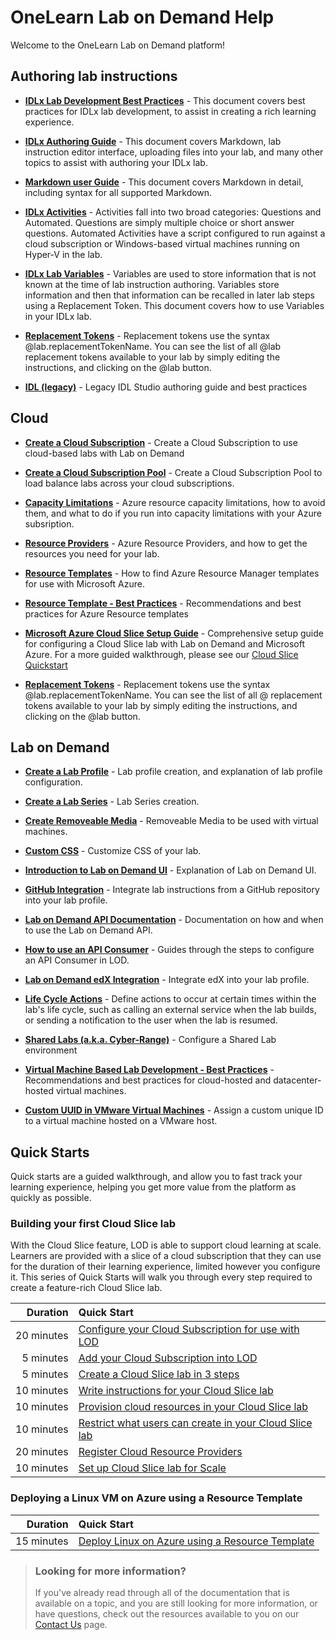 # OneLearn Lab on Demand Help

Welcome to the OneLearn Lab on Demand platform!

## Authoring lab instructions

- [**IDLx Lab Development Best Practices**](/lod/idlx-development-best-practices.md) - This document covers best practices for IDLx lab development, to assist in creating a rich learning experience.

- [**IDLx Authoring Guide**](/guides/idl2/idlv2-authoring-guide-and-best-practice.md) - This document covers Markdown, lab instruction editor interface, uploading files into your lab, and many other topics to assist with authoring your IDLx lab.

- [**Markdown user Guide**](/guides/idl2/markdown-user-guide.md) - This document covers Markdown in detail, including syntax for all supported Markdown.

- [**IDLx Activities**](/lod/activities.md) - Activities fall into two broad categories: Questions and Automated. Questions are simply multiple choice or short answer questions. Automated Activities have a script configured to run against a cloud subscription or Windows-based virtual machines running on Hyper-V in the lab.

- [**IDLx Lab Variables**](/lod/variables.md) - Variables are used to store information that is not known at the time of lab instruction authoring. Variables store information and then that information can be recalled in later lab steps using a Replacement Token. This document covers how to use Variables in your IDLx lab.

- [**Replacement Tokens**](/lod/feature-focus/cloud-resource-templates/replacement-tokens.md) - Replacement tokens use the syntax &commat;lab.replacementTokenName. You can see the list of all &commat;lab replacement tokens available to your lab by simply editing the instructions, and clicking on the &commat;lab button.

- [**IDL (legacy)**](/guides/idl/idlv3.md) - Legacy IDL Studio authoring guide and best practices

## Cloud

* [**Create a Cloud Subscription**](/lod/create-cloud-subscription.md) - Create a Cloud Subscription to use cloud-based labs with Lab on Demand

* [**Create a Cloud Subscription Pool**](/lod/create-cloud-subscription-pool.md) - Create a Cloud Subscription Pool to load balance labs across your cloud subscriptions.

* [**Capacity Limitations**](/guides/cloud-slice/microsoft-azure/azure-capacity-limitations.md) - Azure resource capacity limitations, how to avoid them, and what to do if you run into capacity limitations with your Azure subsription.

* [**Resource Providers**](/guides/cloud-slice/microsoft-azure/azure-resource-providers.md) - Azure Resource Providers, and how to get the resources you need for your lab.

* [**Resource Templates**](/guides/cloud-slice/microsoft-azure/cloud-slice-find-resource-templates.md) - How to find Azure Resource Manager templates for use with Microsoft Azure.

* [**Resource Template - Best Practices**](/lod/feature-focus/cloud-resource-templates/recommendations-and-best-practices.md) - Recommendations and best practices for Azure Resource templates

* [**Microsoft Azure Cloud Slice Setup Guide**](/guides/cloud-slice/cloud-slice.md) - Comprehensive setup guide for configuring a Cloud Slice lab with Lab on Demand and Microsoft Azure. For a more guided walkthrough, please see our [Cloud Slice Quickstart](#building-your-first-cloud-slice-lab)

* [**Replacement Tokens**](/lod/feature-focus/cloud-resource-templates/replacement-tokens.md) - Replacement tokens use the syntax &commat;lab.replacementTokenName. You can see the list of all &commat; replacement tokens available to your lab by simply editing the instructions, and clicking on the &commat;lab button.

## Lab on Demand

* [**Create a Lab Profile**](/lod/feature-focus/lab-profiles/create.md) - Lab profile creation, and explanation of lab profile configuration.

* [**Create a Lab Series**](/lod/create-lab-series.md) - Lab Series creation.

* [**Create Removeable Media**](/lod/create-removeable-media.md) - Removeable Media to be used with virtual machines.

* [**Custom CSS**](/lod/feature-focus/lab-profiles/custom-css.md) - Customize CSS of your lab.

* [**Introduction to Lab on Demand UI**](/lod/feature-focus/lod-experience.md) - Explanation of Lab on Demand UI.

* [**GitHub Integration**](/guides/github-integration/github-integration.md) - Integrate lab instructions from a GitHub repository into your lab profile.

* [**Lab on Demand API Documentation**](/lod/lod-api/lod-api-main.md) - Documentation on how and when to use the Lab on Demand API.

* [**How to use an API Consumer**](/lod/how-to-use-api-consumer.md) - Guides through the steps to configure an API Consumer in LOD.

* [**Lab on Demand edX Integration**](/guides/lti/lod-lti.md) - Integrate edX into your lab profile. 

* [**Life Cycle Actions**](guides/lca/life-cycle-actions-guide.md) - Define actions to occur at certain times within the lab's life cycle, such as calling an external service when the lab builds, or sending a notification to the user when the lab is resumed. 

<!--
* [**Performance Based Testing (PBT)**](guides/pbt/lodpbtguide.md) - Configure Performance Based Testing on your lab profile.
-->

* [**Shared Labs (a.k.a. Cyber-Range)**](guides/sl/sharedlabs.md) - Configure a Shared Lab environment

* [**Virtual Machine Based Lab Development - Best Practices**](/lod/vm-based-lab-build-best-practices.md) - Recommendations and best practices for cloud-hosted and datacenter-hosted virtual machines.

- [**Custom UUID in VMware Virtual Machines**](lod/uuid.md) - Assign a custom unique ID to a virtual machine hosted on a VMware host.

## Quick Starts

Quick starts are a guided walkthrough, and allow you to fast track your learning experience, helping you get more value from the platform as quickly as possible.

### Building your first Cloud Slice lab

With the Cloud Slice feature, LOD is able to support cloud learning at scale. Learners are provided with a slice of a cloud subscription that they can use for the duration of their learning experience, limited however you configure it. This series of Quick Starts will walk you through every step required to create a feature-rich Cloud Slice lab.

|Duration|Quick Start|
|--:|:--|
|20&nbsp;minutes|[Configure your Cloud Subscription for use with LOD](/lod/quick-starts/cloud-slice/configure-subscription.md)|
|5&nbsp;minutes|[Add your Cloud Subscription into LOD](/lod/quick-starts/cloud-slice/add-subscription-into-lod.md)|
|5&nbsp;minutes|[Create a Cloud Slice lab in 3 steps](/lod/quick-starts/cloud-slice/create.md)|
|10&nbsp;minutes|[Write instructions for your Cloud Slice lab](/lod/quick-starts/cloud-slice/write-instructions.md)|
|10&nbsp;minutes|[Provision cloud resources in your Cloud Slice lab](/lod/quick-starts/cloud-slice/provision-cloud-resources.md)|
|10&nbsp;minutes|[Restrict what users can create in your Cloud Slice lab](/lod/quick-starts/cloud-slice/restriction-policies.md)|
|20&nbsp;minutes|[Register Cloud Resource Providers](/lod/quick-starts/cloud-slice/cloud-resource-providers.md)|
|10&nbsp;minutes|[Set up Cloud Slice lab for Scale](/lod/quick-starts/cloud-slice/scale.md)|

### Deploying a Linux VM on Azure using a Resource Template

|Duration|Quick Start|
|--:|:--|
|15&nbsp;minutes|[Deploy Linux on Azure using a Resource Template](/lod/quick-starts/linux/deploy-linux-template.md)|

> ### Looking for more information?
>
>If you've already read through all of the documentation that is available on a topic, and you are still looking for more information, or have questions, check out the resources available to you on our [Contact Us](/contact-us.md) page.



















<!-- THE BELOW WAS THE LOD LANDING PAGE FOR THE INTEGRATED HELP. IT IS COMMENTED OUT TO RETAIN THE CONTENT.

Welcome to the OneLearn Lab on Demand platform (LOD), &commat;.UserFirstName!

If you're keen on getting started, and want to hit the ground running, have a look at [Quick Starts](#quick-starts).

After you have gone through some of the Quick Starts, or if you simply want to learn more about a specific feature in LOD, [Feature Focus](#feature-focus) will provide you with in-depth information about a feature.

If you've already read through all of the documentation that is available on a topic, and you are still looking for more information, or have questions, check out the resources available to you on our [Contact Us](/contact-us.md) page.

We hope this documentation helps you create awesome labs!

## Lab on Demand
* [Lab on Demand API Documentation](/lod/lod-api/lod-api-main.md)
* [Introduction to the Lab on Demand](/lod/feature-focus/lod-experience.md)

## Quick Starts

Quick Starts allow you to fast track your learning experience, helping you get more value from the platform as quickly as possible.

### Building your first Cloud Slice lab

With the Cloud Slice feature, LOD is able to support cloud learning at scale. Learners are provided with a slice of a cloud subscription that they can use for the duration of their learning experience, limited however you configure it. This series of Quick Starts will walk you through every step required to create a feature-rich Cloud Slice lab.

|Duration|Quick Start|
|--:|:--|
|20&nbsp;minutes|[Configure your Cloud Subscription for use with LOD](/lod/quick-starts/cloud-slice/configure-subscription.md)|
|5&nbsp;minutes|[Add your Cloud Subscription into LOD](/lod/quick-starts/cloud-slice/add-subscription-into-lod.md)|
|5&nbsp;minutes|[Create a Cloud Slice lab in 3 steps](/lod/quick-starts/cloud-slice/create.md)|
|10&nbsp;minutes|[Write instructions for your Cloud Slice lab](/lod/quick-starts/cloud-slice/write-instructions.md)|
|10&nbsp;minutes|[Provision cloud resources in your Cloud Slice lab](/lod/quick-starts/cloud-slice/provision-cloud-resources.md)|
|10&nbsp;minutes|[Restrict what users can create in your Cloud Slice lab](/lod/quick-starts/cloud-slice/restriction-policies.md)|
|20&nbsp;minutes|[Register Cloud Resource Providers](/lod/quick-starts/cloud-slice/cloud-resource-providers.md)|
|10&nbsp;minutes|[Set up Cloud Slice lab for Scale](/lod/quick-starts/cloud-slice/scale.md)|


### Getting Started With Life Cycle Actions

With the Life Cycle Actions feature, LOD is able to execute actions when specific events occur during the lab instance life cycle. Each of these action types will be covered, in this series of Quick Starts. We will discuss how to use each action, and when it is appropriate to use each one. After completing this Quick Start series, you will be able to configure your lab with Life Cycle Actions, to make your more lab a more rich experience for students.

|Duration|Quick Start|
|--:|:--|
|5&nbsp;minutes|[Send a Notification to the user](/lod/quick-starts/life-cycle-actions/send-a-notification-to-user.md)|
|5&nbsp;minutes|[Send E-mail to User](/lod/quick-starts/life-cycle-actions/email-student.md)|
|10&nbsp;minutes|[Execute Subscription Command](/lod/quick-starts/life-cycle-actions/subscription-command.md)|
|10&nbsp;minutes|[Send Web Request](/lod/quick-starts/life-cycle-actions/web-request.md)|
|10&nbsp;minutes|[Execute Machine Command](/lod/quick-starts/life-cycle-actions/machine-command)|



### Deploying a Linux VM on Azure using a Resource Template

|Duration|Quick Start|
|--:|:--|
|15&nbsp;minutes|[Deploy Linux on Azure using a Resource Template](/lod/quick-starts/linux/deploy-linux-template.md)|

## Feature Focus

Feature Focus helps you learn more in-depth about specific features in LOD.

### Lab Profiles

Lab Profiles integrate a set of resources (cloud resources, virtualized resources, websites, videos, images, supplementary documents and/or files) with instructions and configuration options, providing anyone who launches the lab with a rich learning experience. You include an exam if you want to reinforce what people have learned from the lab. They can exist on their own, or be presented as part of a Lab Series. Everything related to how the lab is built and presented is defined in the lab profile.

LOD provides a "blank canvas" approach to the design of a lab profile. This flexibility allows you to build whatever learning experience you want for consumers of your lab.

To learn more about how to do something with Lab Profiles, click an Action link from one of the lists below.

Or, you can learn more about a specific setting in [Lab Profile settings](/lod/feature-focus/lab-profiles/settings.md).

#### Creating a new Lab Profile

|Action|Description|
|--|--|
|[Create a Virtualized lab](/lod/feature-focus/lab-profiles/create.md)||
|[Create a Cloud Slice lab]()||
|[Create a Hybrid lab]()||



Import
Export


CREATE			/LabProfile/Create,https://raw.githubusercontent.com/LearnOnDemandSystems/docs/master/lod/feature-focus/lab-profiles/create.md
DETAILS 		/LabProfile/{labProfileId},
FIND 			/LabProfile,
EDIT			/LabProfile/Edit/{labProfileId},https://raw.githubusercontent.com/LearnOnDemandSystems/docs/master/lod/feature-focus/lab-profiles/edit.md
IMPORT			/LabProfile/ImportContent/{labProfileId},
VIEW STATISTICS	/LabProfile/Statistics/{labProfileId},


* [Create a Lab Profile](/lod/feature-focus/lab-profiles/create.md)
* [Create a Lab Series](/lod/create-lab-series.md)
* [Create Removeable Media](/lod/create-removeable-media.md)


#### Working with Lab Resources

|Action|Description|
|--|--|
|[Add a VM to a Lab Profile](/lod/feature-focus/lab-profiles/create.md)||
|[Add a Cloud Subscription in a Lab Profile](/lod/feature-focus/lab-profiles/find.md)||
????|[Add a URL or file to a Lab Profile](/lod/feature-focus/lab-profiles/edit.md)||


#### Authoring lab instructions

* [IDLx Authoring](/guides/idl2/idlv2-authoring-guide-and-best-practice.md)
* [IDLx Markdown User Guide](/guides/idl2/markdown-user-guide.md)
* [IDLx Activities](/lod/activities.md)
* [IDLx Lab Variables](/lod/variables.md)
* [IDL (legacy) Authoring](/guides/idl/idlv3.md)

#### Going further with Lab Profiles

* [Virtual Machine Based Lab Development - Best Practices](/lod/vm-based-lab-build-best-practices.md)
* [GitHub Integration](/guides/github-integration/github-integration.md)
* [Life Cycle Actions](/guides/lca/life-cycle-actions-guide.md)
* [Performance Based Testing (PBT)](/guides/pbt/lodpbtguide.md)
* [Shared Labs (a.k.a. Cyber-Range)](/guides/sl/sharedlabs.md)
* [Lab on Demand edX Integration](/guides/lti/lod-lti.md)
* [Custom CSS](/lod/feature-focus/lab-profiles/custom-css.md)
* [Setup up a Cloud Slice lab](/guides/cloud-slice/cloud-slice.md)

### Cloud Subscription Pools

* [Create a Cloud Subscription](/lod/create-cloud-subscription.md)
* [Create a Cloud Subscription Pool](/lod/create-cloud-subscription-pool.md)

### Cloud Resource Templates

* [Recommendations and Best Practices](/lod/feature-focus/cloud-resource-templates/recommendations-and-best-practices.md)
* [Replacement Tokens](/lod/feature-focus/cloud-resource-templates/replacement-tokens.md)


### Cloud Resource Templates


### Cloud Restriction Templates
-->


